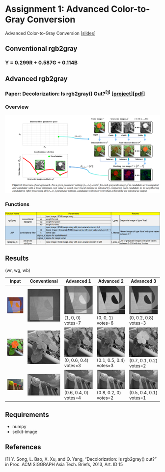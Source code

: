 # Assignment 1: Advanced Color-to-Gray Conversion
Advanced Color-to-Gray Conversion [[slides](http://media.ee.ntu.edu.tw/courses/cv/18F/hw/cv2018_hw01.pdf)]
## Conventional rgb2gray

### Y = 0.299R + 0.587G + 0.114B

## Advanced rgb2gray

### Paper: Decolorization: Is rgb2gray() Out?<sup>[[1](#references)]</sup> [[project](https://ybsong00.github.io/siga13tb/)][[pdf](https://ybsong00.github.io/siga13tb/siga13tb_final.pdf)]

### Overview
![Overview](Overview.png)

### Functions
![function](function.png)

## Results

(wr, wg, wb)

Input | Conventional | Advanced 1 | Advanced 2 | Advanced 3
--- | --- | --- | --- | --- 
![1a](testdata/1a.png) | ![1a_y](testdata/1a_y.png) | ![1a_y1](testdata/1a_y1.png) (1, 0, 0) votes=7 | ![1a_y2](testdata/1a_y2.png) (0, 0, 1) votes=6 | ![1a_y3](testdata/1a_y3.png) (0, 0.2, 0.8) votes=3
![1b](testdata/1b.png) | ![1b_y](testdata/1b_y.png) | ![1b_y1](testdata/1b_y1.png) (0, 0.6, 0.4) votes=3 | ![1b_y2](testdata/1b_y2.png) (0.1, 0.5, 0.4) votes=3 | ![1b_y3](testdata/1b_y3.png) (0.7, 0.1, 0.2) votes=2
![1c](testdata/1c.png) | ![1c_y](testdata/1c_y.png) | ![1c_y1](testdata/1c_y1.png) (0.6, 0.4, 0) votes=4 | ![1c_y2](testdata/1c_y2.png) (0.8, 0.2, 0) votes=2 | ![1c_y3](testdata/1c_y3.png) (0.5, 0.4, 0.1) votes=1

## Requirements
* numpy
* scikit-image

## References
[1] Y. Song, L. Bao, X. Xu, and Q. Yang, “Decolorization: Is rgb2gray()  out?” in Proc. ACM SIGGRAPH Asia Tech. Briefs, 2013, Art. ID 15
